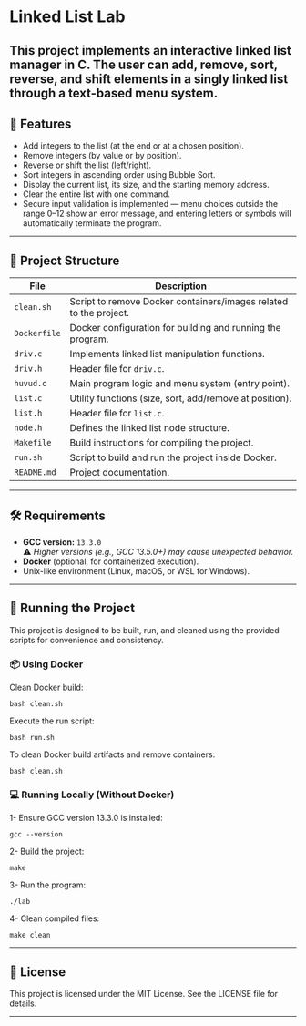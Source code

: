 # Linked List Lab

This project implements an interactive linked list manager in C.
The user can add, remove, sort, reverse, and shift elements in a singly linked list through a text-based menu system.
---

## 📌 Features

- Add integers to the list (at the end or at a chosen position).
- Remove integers (by value or by position).
- Reverse or shift the list (left/right).
- Sort integers in ascending order using Bubble Sort.
- Display the current list, its size, and the starting memory address.
- Clear the entire list with one command.
- Secure input validation is implemented — menu choices outside the range 0–12 show an error message, and entering letters or symbols will automatically terminate the program.

---

## 📂 Project Structure

| File         | Description                                                       |
| ------------ | ----------------------------------------------------------------- |
| `clean.sh`   | Script to remove Docker containers/images related to the project. |
| `Dockerfile` | Docker configuration for building and running the program.        |
| `driv.c`     | Implements linked list manipulation functions.                    |
| `driv.h`     | Header file for `driv.c`.                                         |
| `huvud.c`    | Main program logic and menu system (entry point).                 |
| `list.c`     | Utility functions (size, sort, add/remove at position).           |
| `list.h`     | Header file for `list.c`.                                         |
| `node.h`     | Defines the linked list node structure.                           |
| `Makefile`   | Build instructions for compiling the project.                     |
| `run.sh`     | Script to build and run the project inside Docker.                |
| `README.md`  | Project documentation.                                            |

---

## 🛠 Requirements

- **GCC version:** `13.3.0`  
  ⚠️ *Higher versions (e.g., GCC 13.5.0+) may cause unexpected behavior.*  
- **Docker** (optional, for containerized execution).  
- Unix-like environment (Linux, macOS, or WSL for Windows).

---

## 🚀 Running the Project

This project is designed to be built, run, and cleaned using the provided scripts for convenience and consistency.

### 📦 Using Docker

Clean Docker build:

```bash clean.sh```

Execute the run script:

```bash run.sh```

To clean Docker build artifacts and remove containers:

```bash clean.sh```

### 💻 Running Locally (Without Docker)

1- Ensure GCC version 13.3.0 is installed:

```gcc --version```

2- Build the project:

```make```

3- Run the program:

```./lab```

4- Clean compiled files:

```make clean```

---

## 📜 License

This project is licensed under the MIT License. See the LICENSE file for details.

---


